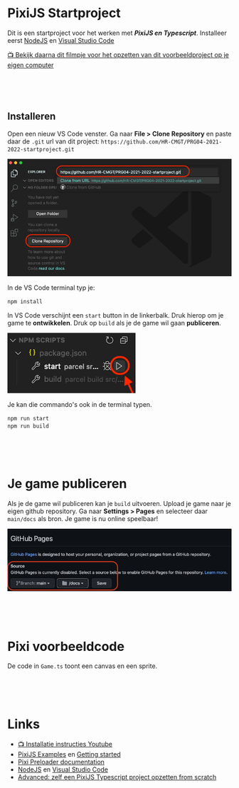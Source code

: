 # PixiJS Startproject

Dit is een startproject voor het werken met ***PixiJS en Typescript***. Installeer eerst [NodeJS](https://nodejs.org/en/) en [Visual Studio Code](https://code.visualstudio.com)

[📺 Bekijk daarna dit filmpje voor het opzetten van dit voorbeeldproject op je eigen computer](https://youtu.be/uuPprdiFKXI)

<br>
<br>
<br>

## Installeren

Open een nieuw VS Code venster. Ga naar **File > Clone Repository** en paste daar de `.git` url van dit project: `https://github.com/HR-CMGT/PRG04-2021-2022-startproject.git`

![clone](./src/images/clone.png)

In de VS Code terminal typ je:

```bash
npm install
```

In VS Code verschijnt een `start` button in de linkerbalk. Druk hierop om je game te **ontwikkelen**. Druk op `build` als je de game wil gaan **publiceren**.

![start](./src/images/run_npm.png)

Je kan die commando's ook in de terminal typen.

```bash
npm run start
npm run build
```

<br>
<br>
<br>

# Je game publiceren

Als je de game wil publiceren kan je `build` uitvoeren. Upload je game naar je eigen github repository. Ga naar **Settings > Pages** en selecteer daar `main/docs` als bron. Je game is nu online speelbaar!

![pages](./src/images/pages.png)


<br>
<br>
<br>

# Pixi voorbeeldcode

De code in `Game.ts` toont een canvas en een sprite.

<br>
<br>
<br>

# Links

- [📺 Installatie instructies Youtube](https://youtu.be/uuPprdiFKXI)
- [PixiJS Examples](https://pixijs.io/examples/) en [Getting started](https://pixijs.io/guides/basics/getting-started.html)
- [Pixi Preloader documentation](https://pixijs.download/release/docs/PIXI.Loader.html)
- [NodeJS](https://nodejs.org/en/) en [Visual Studio Code](https://code.visualstudio.com)
- [Advanced: zelf een PixiJS Typescript project opzetten from scratch](./scratch.MD)